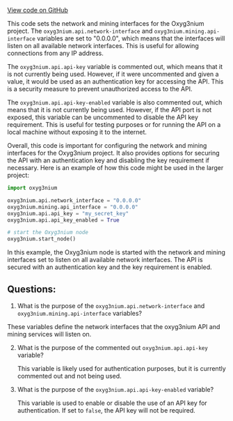 [View code on GitHub](https://github.com/oxyg3nium/oxyg3nium/docker/user.conf)

This code sets the network and mining interfaces for the Oxyg3nium project. The `oxyg3nium.api.network-interface` and `oxyg3nium.mining.api-interface` variables are set to "0.0.0.0", which means that the interfaces will listen on all available network interfaces. This is useful for allowing connections from any IP address.

The `oxyg3nium.api.api-key` variable is commented out, which means that it is not currently being used. However, if it were uncommented and given a value, it would be used as an authentication key for accessing the API. This is a security measure to prevent unauthorized access to the API.

The `oxyg3nium.api.api-key-enabled` variable is also commented out, which means that it is not currently being used. However, if the API port is not exposed, this variable can be uncommented to disable the API key requirement. This is useful for testing purposes or for running the API on a local machine without exposing it to the internet.

Overall, this code is important for configuring the network and mining interfaces for the Oxyg3nium project. It also provides options for securing the API with an authentication key and disabling the key requirement if necessary. Here is an example of how this code might be used in the larger project:

```python
import oxyg3nium

oxyg3nium.api.network_interface = "0.0.0.0"
oxyg3nium.mining.api_interface = "0.0.0.0"
oxyg3nium.api.api_key = "my_secret_key"
oxyg3nium.api.api_key_enabled = True

# start the Oxyg3nium node
oxyg3nium.start_node()
```

In this example, the Oxyg3nium node is started with the network and mining interfaces set to listen on all available network interfaces. The API is secured with an authentication key and the key requirement is enabled.
## Questions: 
 1. What is the purpose of the `oxyg3nium.api.network-interface` and `oxyg3nium.mining.api-interface` variables?
   
   These variables define the network interfaces that the oxyg3nium API and mining services will listen on. 

2. What is the purpose of the commented out `oxyg3nium.api.api-key` variable?
   
   This variable is likely used for authentication purposes, but it is currently commented out and not being used.

3. What is the purpose of the `oxyg3nium.api.api-key-enabled` variable?
   
   This variable is used to enable or disable the use of an API key for authentication. If set to `false`, the API key will not be required.